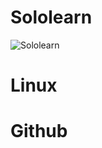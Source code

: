 # Sololearn
![Sololearn](https://user-images.githubusercontent.com/59721857/153710698-c5a698f5-b98a-4fda-b2d3-7b293a46685b.jpg)
# Linux
# Github
